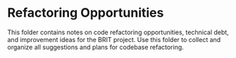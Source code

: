 # Refactoring Opportunities

This folder contains notes on code refactoring opportunities, technical debt, and improvement ideas for the BRIT project. Use this folder to collect and organize all suggestions and plans for codebase refactoring.
